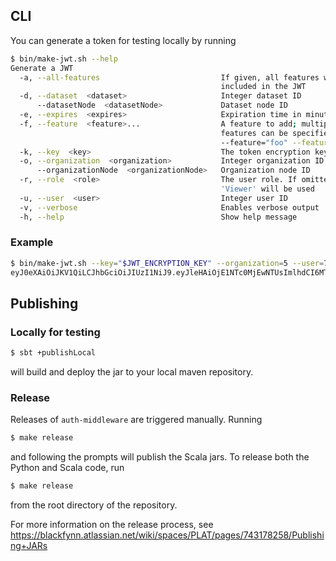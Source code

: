 ## CLI

You can generate a token for testing locally by running

```bash
$ bin/make-jwt.sh --help
Generate a JWT
  -a, --all-features                           If given, all features will be
                                               included in the JWT
  -d, --dataset  <dataset>                     Integer dataset ID
      --datasetNode  <datasetNode>             Dataset node ID
  -e, --expires  <expires>                     Expiration time in minutes
  -f, --feature  <feature>...                  A feature to add; multiple
                                               features can be specified:
                                               --feature="foo" --feature="bar"
  -k, --key  <key>                             The token encryption key
  -o, --organization  <organization>           Integer organization ID | *
      --organizationNode  <organizationNode>   Organization node ID
  -r, --role  <role>                           The user role. If omitted,
                                               'Viewer' will be used
  -u, --user  <user>                           Integer user ID
  -v, --verbose                                Enables verbose output
  -h, --help                                   Show help message
```

### Example

```bash
$ bin/make-jwt.sh --key="$JWT_ENCRYPTION_KEY" --organization=5 --user=74
eyJ0eXAiOiJKV1QiLCJhbGciOiJIUzI1NiJ9.eyJleHAiOjE1NTc0MjEwNTUsImlhdCI6MTU1NzQxNzQ1NSwiaWQiOjc0LCJyb2xlcyI6W3siaWQiO...
```

## Publishing

### Locally for testing

```bash
$ sbt +publishLocal
```

will build and deploy the jar to your local maven repository.

### Release

Releases of `auth-middleware` are triggered manually. Running

```bash
$ make release
```

and following the prompts will publish the Scala jars. To release both the Python and Scala code, run

````bash
$ make release
````

from the root directory of the repository.

For more information on the release process, see
https://blackfynn.atlassian.net/wiki/spaces/PLAT/pages/743178258/Publishing+JARs
